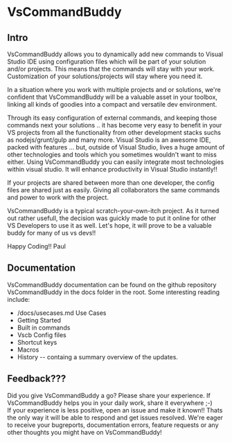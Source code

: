 # VsCommandBuddy

## Intro
VsCommandBuddy allows you to dynamically add new commands to Visual Studio IDE using configuration files which will be part 
of your solution and/or projects. This means that the commands will stay with your work. Customization of your solutions/projects
will stay where you need it. 

In a situation where you work with multiple projects and or solutions, we're confident that VsCommandBuddy will
be a valuable asset in your toolbox, linking all kinds of goodies into a compact and versatile dev environment.

Through its easy configuration of external commands, and keeping those commands next your solutions .. it has become very easy to benefit 
in your VS projects from all the functionality from other development stacks suchs as nodejs/grunt/gulp and many more. Visual Studio is an 
awesome IDE, packed with features ... but, outside of Visual Studio, lives a huge amount of other technologies and tools which you sometimes 
wouldn't want to miss either. Using VsCommandBuddy you can easily integrate most technologies within visual studio. It will enhance productivity 
in Visual Studio instantly!!

If your projects are shared between more than one developer, the config files are shared just as easily. Giving all collaborators the same
commands and power to work with the project.

VsCommandBuddy is a typical scratch-your-own-itch project. As it turned out rather usefull, the decision was guickly made to put it online for 
other VS Developers to use it as well. Let's hope, it will prove to be a valuable buddy for many of us vs devs!!
 
Happy Coding!! 
Paul


## Documentation
VsCommandBuddy documentation can be found on the github repository VsCommandBuddy in the docs folder in the root. 
Some interesting reading include:
- /docs/usecases.md Use Cases
- Getting Started
- Built in commands
- Vscb Config files
- Shortcut keys
- Macros
- History -- containg a summary overview of the updates.


## Feedback???
Did you give VsCommandBuddy a go? Please share your experience. If VsCommandBuddy helps you in your daily work, share it everywhere ;-)  
If your experience is less positive, open an issue and make it known!! Thats the only way it will be able to respond and get issues resolved.
We're eager to receive your bugreports, documentation errors, feature requests or any other thoughts you might have on VsCommandBuddy!




